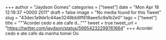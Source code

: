 
+++
author = "Jaydson Gomes"
categories = ["tweet"]
date = "Mon Apr 18 12:19:37 +0000 2011"
draft = false
image = "No media found for this Tweet"
slug = "43dec1a9de1c44ae3248bb8ff818aee5c9a1b2e0"
tags = ["tweet"]
title = """Acordei cedo e ate cafe d..."""
tweet = true
tweet_url = "https://twitter.com/jaydson/status/59954232299761664"
+++
Acordei cedo e ate cafe da manha tomei Oo
